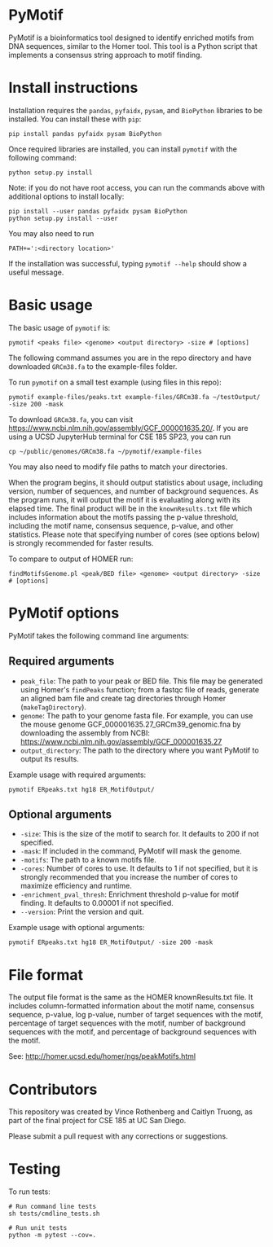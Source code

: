 # PyMotif

PyMotif is a bioinformatics tool designed to identify enriched motifs from DNA sequences, similar to the Homer tool. This tool is a Python script that implements a consensus string approach to motif finding.

# Install instructions

Installation requires the `pandas`, `pyfaidx`, `pysam`, and `BioPython` libraries to be installed. You can install these with `pip`:

```
pip install pandas pyfaidx pysam BioPython
```

Once required libraries are installed, you can install `pymotif` with the following command:

```
python setup.py install
```

Note: if you do not have root access, you can run the commands above with additional options to install locally:
```
pip install --user pandas pyfaidx pysam BioPython
python setup.py install --user
```
You may also need to run
```
PATH+=':<directory location>'
```

If the installation was successful, typing `pymotif --help` should show a useful message.

# Basic usage

The basic usage of `pymotif` is:

```
pymotif <peaks file> <genome> <output directory> -size # [options]
```

The following command assumes you are in the repo directory and have downloaded `GRCm38.fa` to the example-files folder.

To run `pymotif` on a small test example (using files in this repo):
```
pymotif example-files/peaks.txt example-files/GRCm38.fa ~/testOutput/ -size 200 -mask
```

To download `GRCm38.fa`, you can visit https://www.ncbi.nlm.nih.gov/assembly/GCF_000001635.20/. If you are using a UCSD JupyterHub terminal for CSE 185 SP23, you can run
```
cp ~/public/genomes/GRCm38.fa ~/pymotif/example-files
```
You may also need to modify file paths to match your directories.

When the program begins, it should output statistics about usage, including version, number of sequences, and number of background sequences. As the program runs, it will output the motif it is evaluating along with its elapsed time. The final product will be in the `knownResults.txt` file which includes information about the motifs passing the p-value threshold, including the motif name, consensus sequence, p-value, and other statistics. Please note that specifying number of cores (see options below) is strongly recommended for faster results.

To compare to output of HOMER run:
```
findMotifsGenome.pl <peak/BED file> <genome> <output directory> -size # [options]
```

# PyMotif options

PyMotif takes the following command line arguments:

## Required arguments

- `peak_file`: The path to your peak or BED file. This file may be generated using Homer's `findPeaks` function; from a fastqc file of reads, generate an aligned bam file and create tag directories through Homer (`makeTagDirectory`).
- `genome`: The path to your genome fasta file. For example, you can use the mouse genome GCF_000001635.27_GRCm39_genomic.fna by downloading the assembly from NCBI: https://www.ncbi.nlm.nih.gov/assembly/GCF_000001635.27
- `output_directory`: The path to the directory where you want PyMotif to output its results.

Example usage with required arguments:

```
pymotif ERpeaks.txt hg18 ER_MotifOutput/
```

## Optional arguments

- `-size`: This is the size of the motif to search for. It defaults to 200 if not specified.
- `-mask`: If included in the command, PyMotif will mask the genome. 
- `-motifs`: The path to a known motifs file.
- `-cores`: Number of cores to use. It defaults to 1 if not specified, but it is strongly recommended that you increase the number of cores to maximize efficiency and runtime.
- `-enrichment_pval_thresh`: Enrichment threshold p-value for motif finding. It defaults to 0.00001 if not specified.
- `--version`: Print the version and quit.

Example usage with optional arguments:

```
pymotif ERpeaks.txt hg18 ER_MotifOutput/ -size 200 -mask
```

# File format

The output file format is the same as the HOMER knownResults.txt file.  It includes column-formatted information about the motif name, consensus sequence,	p-value,	log p-value,	number of target sequences with the motif, percentage of target sequences with the motif, number of background sequences with the motif, and percentage of background sequences with the motif.

See: http://homer.ucsd.edu/homer/ngs/peakMotifs.html

# Contributors

This repository was created by Vince Rothenberg and Caitlyn Truong, as part of the final project for CSE 185 at UC San Diego.

Please submit a pull request with any corrections or suggestions.

# Testing

To run tests:
```
# Run command line tests
sh tests/cmdline_tests.sh

# Run unit tests
python -m pytest --cov=.
```

